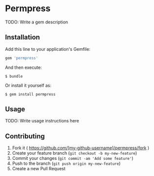 # Permpress

TODO: Write a gem description

## Installation

Add this line to your application's Gemfile:

```ruby
gem 'permpress'
```

And then execute:

    $ bundle

Or install it yourself as:

    $ gem install permpress

## Usage

TODO: Write usage instructions here

## Contributing

1. Fork it ( https://github.com/[my-github-username]/permpress/fork )
2. Create your feature branch (`git checkout -b my-new-feature`)
3. Commit your changes (`git commit -am 'Add some feature'`)
4. Push to the branch (`git push origin my-new-feature`)
5. Create a new Pull Request
